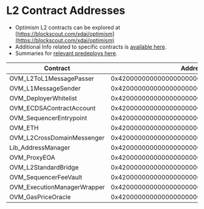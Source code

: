# L2 Contract Addresses

* Optimism L2 contracts can be explored at [https://blockscout.com/xdai/optimism](https://blockscout.com/xdai/optimism)
* Additional Info related to specific contracts is [available here](https://github.com/ethereum-optimism/optimism/tree/56961f9208af8a43a25a138cce21ef488c418141/packages/contracts/docs).
* Summaries for [relevant predeploys here](https://github.com/ethereum-optimism/optimism/blob/8d67991aba584c1703692ea46273ea8a1ef45f56/specs/protocol/components/predeploys.md).

| Contract                     | Address                                    |
| ---------------------------- | ------------------------------------------ |
| OVM\_L2ToL1MessagePasser     | 0x4200000000000000000000000000000000000000 |
| OVM\_L1MessageSender         | 0x4200000000000000000000000000000000000001 |
| OVM\_DeployerWhitelist       | 0x4200000000000000000000000000000000000002 |
| OVM\_ECDSAContractAccount    | 0x4200000000000000000000000000000000000003 |
| OVM\_SequencerEntrypoint     | 0x4200000000000000000000000000000000000005 |
| OVM\_ETH                     | 0x4200000000000000000000000000000000000006 |
| OVM\_L2CrossDomainMessenger  | 0x4200000000000000000000000000000000000007 |
| Lib\_AddressManager          | 0x4200000000000000000000000000000000000008 |
| OVM\_ProxyEOA                | 0x4200000000000000000000000000000000000009 |
| OVM\_L2StandardBridge        | 0x4200000000000000000000000000000000000010 |
| OVM\_SequencerFeeVault       | 0x4200000000000000000000000000000000000011 |
| OVM\_ExecutionManagerWrapper | 0x420000000000000000000000000000000000000B |
| OVM\_GasPriceOracle          | 0x420000000000000000000000000000000000000F |

